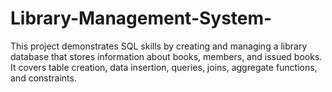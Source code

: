 # Library-Management-System-
This project demonstrates SQL skills by creating and managing a library database that stores information about books, members, and issued books. It covers table creation, data insertion, queries, joins, aggregate functions, and constraints.
